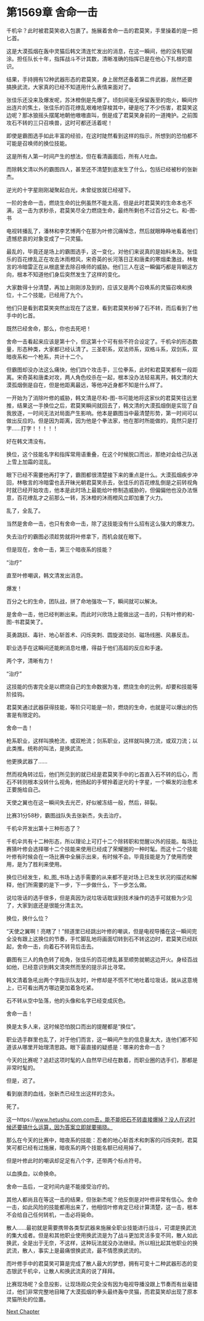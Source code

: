 # 第1569章 舍命一击

千机伞？此时被君莫笑收入包裹了。施展着舍命一击的君莫笑，手里操着的是一把匕首。

这是大漠孤烟在轰中灵猫后韩文清连忙发出的消息，在这一瞬间，他的没有犯糊涂。担任队长十年，指挥战斗不计其数，清晰准确的指挥已是在他心下扎根的意识。

结果，手持拥有12种武器形态的君莫笑，身上居然还备着第二件武器，居然还要搞换武流，大家真的已经不知道用什么表情来面对了。

张佳乐还没来及爆发呢，苏沐橙倒是先爆了。顷刻间毫无保留轰至的炮火，瞬间炸出连片的焦土，张佳乐的百花缭乱艰难地穿梭其中，硬是吃了不少伤害，君莫笑这边呢？那冰狼摇头摆尾地朝他嗷嗷直叫，倒是成了君莫笑身前的一道掩护。之前围攻石不转的三只召唤兽，这时可都还活着呢！

即使是霸图选手如此丰富的经验，在这时陡然看到这样的指示，所想到的恐怕都不可能是召唤师的换位技能。

这是所有人第一时间产生的想法，但在看清画面后，所有人吐血。

而除韩文清以外的霸图四人，甚至还不清楚到底发生了什么，包括已经被秒的张新杰。

逆光的十字星刚刚凝聚起白光，未曾绽放就已经褪下。

一阶的舍命一击，燃烧生命的比例虽然不能太高，但是此时君莫笑的生命本也不满，这一击为求秒杀，君莫笑尽全力燃烧生命，最终所剩也不过百分之七。和-图-书

电视转播乱了，潘林和李艺博两个在那为叶修沉痛悼念，然后就眼睁睁地看着他们遗憾悲哀的对象变成了一只灵猫。

最乱的，毕竟还是场上的霸图选手，这一变化，对他们来说真的是始料未及。张佳乐的百花缭乱正在攻击沐雨橙风，宋奇英的长河落日正和唐柔的寒烟柔激战，林敬言的冷暗雷正在从根底里去除召唤师的威胁。他们三人在这一瞬偏巧都是背朝这方向，根本不知道他们身后突然发生了这样的变化。

大家数得十分清楚，再加上刚刚涉及到的，应该又是两个召唤系的灵猫召唤和换位，十二个技能，已经用了九个。

他们只是看到君莫笑突然出现在了这里，看到君莫笑秒掉了石不转，而后看到了他手中的匕首。

既然已经舍命，那么，你也去死吧！

舍命一击看起来应该是第十个，但这第十个可有些不符合设定了。千机伞的形态数量，形态种类，大家都已经认清了。三圣职系，双法师系，双格斗系，双剑系，双暗夜系和一个枪系，共计十二个。

但霸图却没办法这么痛快，他们四个攻击手，三位拳系，此时和君莫笑都有一段距离。宋奇英和唐柔对攻，两人角色绞杀在一起，根本没办法轻易离开。韩文清的大漠孤烟倒是自在，但是他距离最远，等他冲近身都不知是什么样了。

一开始为了消除叶修的威胁，韩文清是尽和-图-书可能地将这家伙的君莫笑往远里推，结果这一手换位之后，君莫笑瞬间就回去了，韩文清的大漠孤烟倒是实现了自我放逐，一时间无法对局面产生影响。他本是霸图当中最清楚形势，第一时间可以做出反应的。但是因为距离，因为他是个拳法家，他在那时所能做的，竟然只是打字……打字！！！！！

好在韩文清没有。

换位，这个技能名字和指挥常用语重叠，在这个时候脱口而出，那绝对会给己队送上雪上加霜的混乱。

眼下已经不需要他再打字了，霸图都很清楚接下来的重点是什么。大漠孤烟疾步冲回，林敬言的冷暗雷也丢开昧光朝君莫笑杀去，张佳乐的百花缭乱倒是之前转视角时就已经开始攻击，他本是此时场上最能给叶修制造威胁的，但偏偏他也没办法惬意，百花缭乱才之前那么一转，苏沐橙的沐雨橙风立即加重了火力。

乱了，全乱了。

当然是舍命一击，也只有舍命一击，除了这技能没有什么招有这么强大的爆发力。

失去治疗的霸图必须趁势就将叶修拿下，而机会就在眼下。

但是现在，舍命一击，第三个暗夜系的技能？

“治疗”

直至叶修嘲讽，韩文清发出消息。

爆发！

百分之七的生命，团队战，拼了命地强攻一下，瞬间就可以解决。

是舍命一击，他已经判断出来。而此时兴欣场上能做出这一击的，只有叶修的和-图-书君莫笑了。

英勇跳跃、毒针、地心斩首术、闪烁突刺、圆旋波动剑、磁场线圈、风暴反击。

职业选手在这瞬间还能刷消息吐槽，得益于他们高超的反应和手速。

两个字，清晰有力！

“治疗”

这技能的伤害完全是以燃烧自己的生命数据为准，燃烧生命的比例，却要和技能等阶挂钩。

君莫笑通过武器获得技能，等阶只可能是一阶，燃烧的生命，也就是可以爆出的伤害是有限定的。

舍命一击！

枪系职业，这样叫换枪流，或双枪流；剑系职业，这样就叫换刀流，或双刀流；以此类推。统称的叫法，是换武流。

他更换武器了……

然而视角转过后，他们所见到的就已经是君莫笑手中的匕首直入石不转的后心，而石不转则根本没转什么视角，他扬起的手臂拎着逆光的十字星，一个瞬发的治愈术正要施给自己。

天使之翼也在这一瞬间失去光芒，好似被冻结一般，然后，碎裂。

比赛31分58秒，霸图战队失去张新杰，失去治疗。

千机伞开发出第十三种形态了？

千机伞共有十二种形态，所以理论上可打十二个除转职和觉醒以外的技能。每场比赛猜叶修会选择哪十二个技能来使用已经成了荣耀圈的一种时髦。而这十二个技能叶修有时候会在一场比赛中全展示出来，有时候不会。毕竟技能是为了使用而使用，是为了胜利来使用。

换位已经发生，和_图_书场上选手需要的从来都不是对场上已发生状况的描述和解释，他们所需要的是下一步，下一步做什么，下一步怎么做。

说垃圾话的选手很多，但是真因为说垃圾话耽误到技术操作的选手可就极为少见了，大家到底还是很能分清主次。

换位，换什么位？

“天使之翼啊！亮瞎了！”频道里已经跳出叶修的嘲讽，但是电视导播在这一瞬间完全没有跟上这换位的节奏，手忙脚乱地将画面切转到石不转这边时，君莫笑已经跃起，舍命一击，向着石不转背后击去。

霸图有三人的角色转了视角，张佳乐的百花缭乱甚至顺势就朝这边开火。身经百战如他，已经意识到韩文清突然而至的提示非比寻常。

韩文清着急吼出两个字指示队友时，叶修却是不慌不忙地吐着垃圾话，就从这意境上，已可看出两方哪边更加着急吃紧。

石不转从空中坠落，他的头像和名字已经变成灰色。

舍命一击！

换是太多人来，这时候恐怕脱口而出的提醒都是“换位”。

职业选手群里也乱了，对于他们而言，这一瞬间产生的信息量太大，连他们都不知道该从哪里开始理清思路。眼下最直接的疑惑是：哪来的舍命一击？

今天的比赛呢？追赶这项时髦的人自然早已经在数着，而职业圈的选手们，那都是非常时髦的。

但是，迟了。

看到崩溃的血线，张新杰已经生出这样的念头。

死了。

这一https://www.hetushu.com.com击，能不能把石不转直接爆掉？没人在这时候还要搞什么运算，因为答案立即就要揭晓。

那么在今天的比赛中，暗夜系的技能：忍者的地心斩首术和刺客的闪烁突刺，君莫笑可都已经有过施展，暗夜系的两个技能名额已经用掉了。

但是叶修此时的嘲讽却足足有八个字，还带两个标点符号。

以血换血，以命换命。

舍命一击后，一定时间内是不能接受治疗的。

其他人都尚且在等这一击的结果，但张新杰呢？他反倒是对叶修非常有信心。舍命一击，如此风险的技能都用出来了，他相信叶修肯定已经计算清楚，这一击，根本不会给自己任何转机，一击必将毙命。

散人……最初就是需要携带各类型武器来施展全职业技能进行战斗，可谓是换武流的集大成者。但是和其他职业使用换武流是为了战斗更加灵活多变不同，散人如此换武，全是出于无奈，不这样，这种玩法就没办法继续。所以相比起其他职业的换武流，散人，事实上是最痛恨换武流，最不情愿换武流的。

而叶修手中的君莫笑可算是完成了散人最大的梦想，拥有可变十二种武器形态的变态银武千机伞，让散人和换武流真的说了拜拜。

比赛现场呢？全息投影，让现场观众完全没有因为电视导播没跟上节奏而有丝毫错过，他们非常完整地目睹了大漠孤烟的拳头最终轰中灵猫，而君莫笑却出现了原本灵猫所处的位置。



[Next Chapter](%E7%AC%AC1570%E7%AB%A0%20%E4%BB%A5%E6%94%BB%E4%BB%A3%E5%AE%88.md)